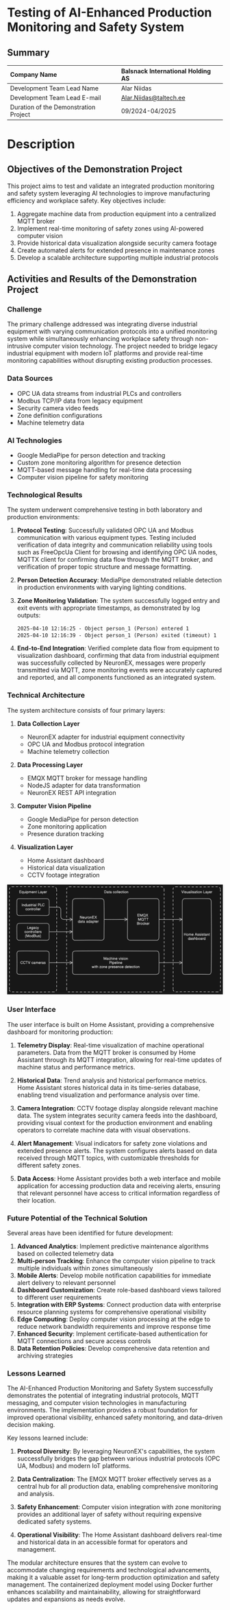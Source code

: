 # Testing of AI-Enhanced Production Monitoring and Safety System

## Summary

| Company Name                          | Balsnack International Holding AS           |
| :------------------------------------ | :----------------------- |
| Development Team Lead Name            | Alar Niidas              |
| Development Team Lead E-mail          | Alar.Niidas@taltech.ee |
| Duration of the Demonstration Project | 09/2024-04/2025  |

# Description

## Objectives of the Demonstration Project

This project aims to test and validate an integrated production monitoring and safety system leveraging AI technologies to improve manufacturing efficiency and workplace safety. Key objectives include:

1. Aggregate machine data from production equipment into a centralized MQTT broker
2. Implement real-time monitoring of safety zones using AI-powered computer vision
3. Provide historical data visualization alongside security camera footage
4. Create automated alerts for extended presence in maintenance zones
5. Develop a scalable architecture supporting multiple industrial protocols

## Activities and Results of the Demonstration Project

### Challenge

The primary challenge addressed was integrating diverse industrial equipment with varying communication protocols into a unified monitoring system while simultaneously enhancing workplace safety through non-intrusive computer vision technology. The project needed to bridge legacy industrial equipment with modern IoT platforms and provide real-time monitoring capabilities without disrupting existing production processes.

### Data Sources

- OPC UA data streams from industrial PLCs and controllers
- Modbus TCP/IP data from legacy equipment
- Security camera video feeds
- Zone definition configurations
- Machine telemetry data

### AI Technologies

- Google MediaPipe for person detection and tracking
- Custom zone monitoring algorithm for presence detection
- MQTT-based message handling for real-time data processing
- Computer vision pipeline for safety monitoring

### Technological Results

The system underwent comprehensive testing in both laboratory and production environments:

1. **Protocol Testing**: Successfully validated OPC UA and Modbus communication with various equipment types. Testing included verification of data integrity and communication reliability using tools such as FreeOpcUa Client for browsing and identifying OPC UA nodes, MQTTX client for confirming data flow through the MQTT broker, and verification of proper topic structure and message formatting.

2. **Person Detection Accuracy**: MediaPipe demonstrated reliable detection in production environments with varying lighting conditions.

3. **Zone Monitoring Validation**: The system successfully logged entry and exit events with appropriate timestamps, as demonstrated by log outputs:

   ```
   2025-04-10 12:16:25 - Object person_1 (Person) entered 1
   2025-04-10 12:16:39 - Object person_1 (Person) exited (timeout) 1
   ```

4. **End-to-End Integration**: Verified complete data flow from equipment to visualization dashboard, confirming that data from industrial equipment was successfully collected by NeuronEX, messages were properly transmitted via MQTT, zone monitoring events were accurately captured and reported, and all components functioned as an integrated system.

### Technical Architecture

The system architecture consists of four primary layers:

1. **Data Collection Layer**

   - NeuronEX adapter for industrial equipment connectivity
   - OPC UA and Modbus protocol integration
   - Machine telemetry collection

2. **Data Processing Layer**

   - EMQX MQTT broker for message handling
   - NodeJS adapter for data transformation
   - NeuronEX REST API integration

3. **Computer Vision Pipeline**

   - Google MediaPipe for person detection
   - Zone monitoring application
   - Presence duration tracking

4. **Visualization Layer**
   - Home Assistant dashboard
   - Historical data visualization
   - CCTV footage integration

![AI-Enhanced Production Monitoring and Safety System Architecture](additional-images/architecturediagram.png)

### User Interface

The user interface is built on Home Assistant, providing a comprehensive dashboard for monitoring production:

1. **Telemetry Display**: Real-time visualization of machine operational parameters. Data from the MQTT broker is consumed by Home Assistant through its MQTT integration, allowing for real-time updates of machine status and performance metrics.

2. **Historical Data**: Trend analysis and historical performance metrics. Home Assistant stores historical data in its time-series database, enabling trend visualization and performance analysis over time.

3. **Camera Integration**: CCTV footage display alongside relevant machine data. The system integrates security camera feeds into the dashboard, providing visual context for the production environment and enabling operators to correlate machine data with visual observations.

4. **Alert Management**: Visual indicators for safety zone violations and extended presence alerts. The system configures alerts based on data received through MQTT topics, with customizable thresholds for different safety zones.

5. **Data Access**: Home Assistant provides both a web interface and mobile application for accessing production data and receiving alerts, ensuring that relevant personnel have access to critical information regardless of their location.

### Future Potential of the Technical Solution

Several areas have been identified for future development:

1. **Advanced Analytics**: Implement predictive maintenance algorithms based on collected telemetry data
2. **Multi-person Tracking**: Enhance the computer vision pipeline to track multiple individuals within zones simultaneously
3. **Mobile Alerts**: Develop mobile notification capabilities for immediate alert delivery to relevant personnel
4. **Dashboard Customization**: Create role-based dashboard views tailored to different user requirements
5. **Integration with ERP Systems**: Connect production data with enterprise resource planning systems for comprehensive operational visibility
6. **Edge Computing**: Deploy computer vision processing at the edge to reduce network bandwidth requirements and improve response time
7. **Enhanced Security**: Implement certificate-based authentication for MQTT connections and secure access controls
8. **Data Retention Policies**: Develop comprehensive data retention and archiving strategies

### Lessons Learned

The AI-Enhanced Production Monitoring and Safety System successfully demonstrates the potential of integrating industrial protocols, MQTT messaging, and computer vision technologies in manufacturing environments. The implementation provides a robust foundation for improved operational visibility, enhanced safety monitoring, and data-driven decision making.

Key lessons learned include:

1. **Protocol Diversity**: By leveraging NeuronEX's capabilities, the system successfully bridges the gap between various industrial protocols (OPC UA, Modbus) and modern IoT platforms.

2. **Data Centralization**: The EMQX MQTT broker effectively serves as a central hub for all production data, enabling comprehensive monitoring and analysis.

3. **Safety Enhancement**: Computer vision integration with zone monitoring provides an additional layer of safety without requiring expensive dedicated safety systems.

4. **Operational Visibility**: The Home Assistant dashboard delivers real-time and historical data in an accessible format for operators and management.

The modular architecture ensures that the system can evolve to accommodate changing requirements and technological advancements, making it a valuable asset for long-term production optimization and safety management. The containerized deployment model using Docker further enhances scalability and maintainability, allowing for straightforward updates and expansions as needs evolve.

